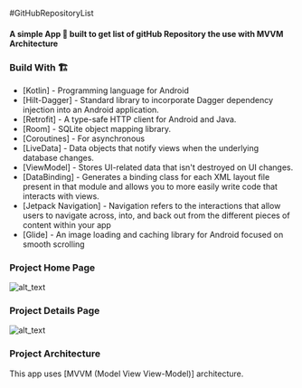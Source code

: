 #GitHubRepositoryList
#### A simple  App 📱 built to get list of gitHub Repository the use with MVVM Architecture 
### Build With 🏗️
- [Kotlin] - Programming language for Android
- [Hilt-Dagger] - Standard library to incorporate Dagger dependency injection into an Android application.
- [Retrofit] -  A type-safe HTTP client for Android and Java.
- [Room] - SQLite object mapping library.
- [Coroutines] - For asynchronous
- [LiveData] - Data objects that notify views when the underlying database changes.
- [ViewModel] - Stores UI-related data that isn't destroyed on UI changes.
- [DataBinding] - Generates a binding class for each XML layout file present in that module and allows you to more easily write code that interacts with views.
- [Jetpack Navigation] - Navigation refers to the interactions that allow users to navigate across, into, and back out from the different pieces of content within your app
- [Glide] - An image loading and caching library for Android focused on smooth scrolling
### Project Home Page 
![alt_text](https://github.com/nirzonpop192/Bs23/tree/main/screen_short/home_page.png)
### Project Details Page
![alt_text](https://github.com/nirzonpop192/Bs23/tree/main/screen_short/details_page.png)
### Project Architecture 
This app uses [MVVM (Model View View-Model)] architecture.

